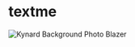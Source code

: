 # textme
![Kynard Background Photo Blazer](https://user-images.githubusercontent.com/62167393/76677021-301e9880-6597-11ea-8593-b587b0791544.jpg)
